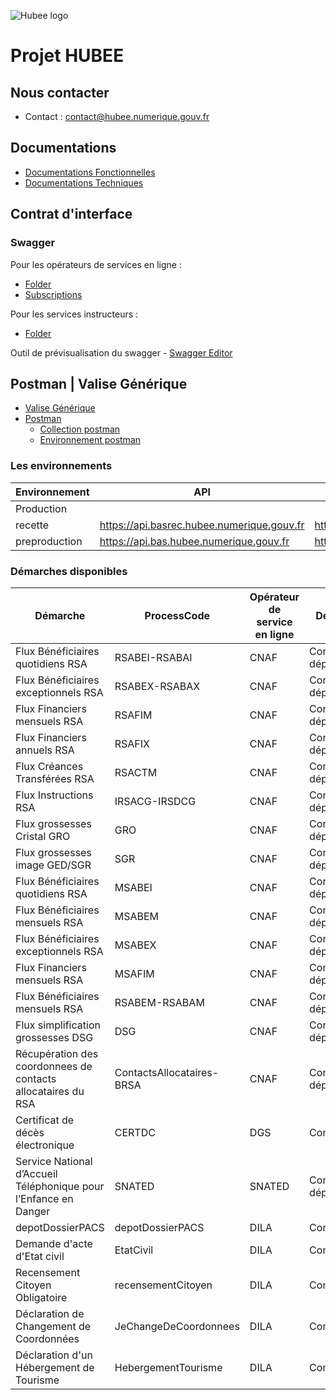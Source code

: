 ![Hubee logo](https://global-uploads.webflow.com/62987c69557994988d440d3c/629e2185dc21ae5084313260_logo_hubee%20(002)-p-1080.png)





# Projet HUBEE

## Nous contacter
- Contact : contact@hubee.numerique.gouv.fr

## Documentations
- [Documentations Fonctionnelles](https://github.com/dinum-HubEE/Documentations/releases/latest/download/DocumentationsFonctionnelles.zip)
- [Documentations Techniques](https://github.com/dinum-HubEE/Documentations/releases/latest/download/DocumentationsTechniques.zip)

## Contrat d'interface
  
### Swagger
Pour les opérateurs de services en ligne :
- [Folder](https://github.com/dinum-HubEE/Documentations/releases/latest/download/swagger.zip)
- [Subscriptions](https://github.com/dinum-HubEE/Documentations/releases/latest/download/swagger.zip)

Pour les services instructeurs :
- [Folder](https://github.com/dinum-HubEE/Documentations/releases/latest/download/swagger.zip)

Outil de prévisualisation du swagger - [Swagger Editor](https://editor.swagger.io/)

## Postman | Valise Générique

- [Valise Générique](https://github.com/dinum-HubEE/Documentations/releases/latest/download/valiseGenerique.zip)
- [Postman](https://www.postman.com/downloads/)
	- [Collection postman](https://github.com/dinum-HubEE/Documentations/tree/main/Documentations%20Techniques/valise_g%C3%A9n%C3%A9rique/COLLECTION)
	- [Environnement postman](https://github.com/dinum-HubEE/Documentations/tree/main/Documentations%20Techniques/valise_g%C3%A9n%C3%A9rique/ENVIRONNEMENT)


### Les environnements
|Environnement|API|TOKEN|PORTAIL|
|-|-|-|-|
|Production|||https://hubee.numerique.gouv.fr|
|recette|https://api.basrec.hubee.numerique.gouv.fr|https://auth.basrec.hubee.numerique.gouv.fr/oauth2/token|https://portail.basrec.hubee.numerique.gouv.fr|
|preproduction|https://api.bas.hubee.numerique.gouv.fr|https://auth.bas.hubee.numerique.gouv.fr/oauth2/token|https://portail.bas.hubee.numerique.gouv.fr|

### Démarches disponibles
|Démarche|ProcessCode|Opérateur de service en ligne|Destinataires
|-|-|-|-|
|Flux Bénéficiaires quotidiens RSA|RSABEI-RSABAI|CNAF|Conseils départementaux|
|Flux Bénéficiaires exceptionnels RSA|RSABEX-RSABAX|CNAF|Conseils départementaux|
|Flux Financiers mensuels RSA|RSAFIM|CNAF|Conseils départementaux|
|Flux Financiers annuels RSA|RSAFIX|CNAF|Conseils départementaux|
|Flux Créances Transférées RSA|RSACTM|CNAF|Conseils départementaux|
|Flux Instructions RSA|IRSACG-IRSDCG|CNAF|Conseils départementaux|
|Flux grossesses Cristal GRO|GRO|CNAF|Conseils départementaux|
|Flux grossesses image GED/SGR|SGR|CNAF|Conseils départementaux|
|Flux Bénéficiaires quotidiens RSA|MSABEI|CNAF|Conseils départementaux|
|Flux Bénéficiaires mensuels RSA|MSABEM|CNAF|Conseils départementaux|
|Flux Bénéficiaires exceptionnels RSA|MSABEX|CNAF|Conseils départementaux|
|Flux Financiers mensuels RSA|MSAFIM|CNAF|Conseils départementaux|
|Flux Bénéficiaires mensuels RSA|RSABEM-RSABAM|CNAF|Conseils départementaux|
|Flux simplification grossesses DSG|DSG|CNAF|Conseils départementaux|
|Récupération des coordonnees de contacts allocataires du RSA|ContactsAllocataires-BRSA|CNAF|Conseils départementaux|
|Certificat de décès électronique|CERTDC|DGS|Communes|
|Service National d’Accueil Téléphonique pour l’Enfance en Danger|SNATED|SNATED|Conseils départementaux|
|depotDossierPACS|depotDossierPACS|DILA|Communes|
|Demande d'acte d'Etat civil|EtatCivil|DILA|Communes|
|Recensement Citoyen Obligatoire|recensementCitoyen|DILA|Communes|
|Déclaration de Changement de Coordonnées|JeChangeDeCoordonnees|DILA|Communes|
|Déclaration d'un Hébergement de Tourisme|HebergementTourisme|DILA|Communes|
